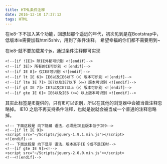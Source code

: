 ```yaml
---
title: HTML条件注释
date: 2016-12-10 17:37:12
tags: HTML
---
```

在ie8-下不加入某个功能，回想起那个遥远的年代，初次见到是在Bootstrap中，低版本ie需要加载html5shiv，用到了条件注释。
希望幸福的你们都不需要用到~

<!-- more -->
在ie8-就不要加载某个js，通过条件注释即可实现

```
<!--[if !IE]> 除IE外都可识别 <![endif]-->
<!--[if IE]> 所有的IE可识别 <![endif]-->
<!--[if IE 8]> 仅IE8可识别 <![endif]-->
<!--[if lt IE 6]> IE6以及IE6以下（<）版本可识别 <![endif]-->
<!--[if lte IE 7]> IE7以及IE7以下（<=）版本可识别 <![endif]-->
<!--[if gt IE 7]> IE7以及IE7以上（>）版本可识别 <![endif]-->
<!--[if gte IE 6]> IE6以及IE6（>=）以上版本可识别 <![endif]-->

```

其实此标签是IE提供的，只有IE可以识别，所以在其他的浏览器中会被当做注释忽略掉。
IE10 之后不再支持条件注释，也就是说就会被当成一个普通的注释忽略掉。

```
<!-- 下面这段是 向下隐藏 语法，必须是IE且版本低于IE9-->
<!--[if lt IE 9]>
<script src="~/Scripts/jquery-1.9.1.min.js"></script>
<![endif]-->
<!-- 下面这段是 向下显示 语法，版本高于IE 9或不是IE时-->
<!--[if gte IE 9]><!-->
<script src="~/Scripts/jquery-2.0.0.min.js"></script>
<!--<![endif]-->
```